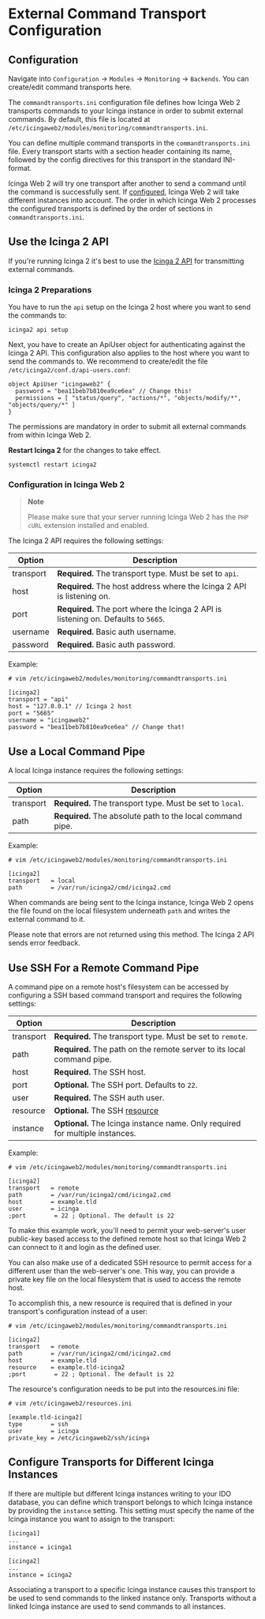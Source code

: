 # External Command Transport Configuration <a id="monitoring-module-commandtransports"></a>

## Configuration <a id="monitoring-module-commandtransports-configuration"></a>

Navigate into `Configuration` -> `Modules` -> `Monitoring` -> `Backends`.
You can create/edit command transports here.

The `commandtransports.ini` configuration file defines how Icinga Web 2
transports commands to your Icinga instance in order to submit
external commands. By default, this file is located at `/etc/icingaweb2/modules/monitoring/commandtransports.ini`.

You can define multiple command transports in the `commandtransports.ini` file. Every transport starts with a section header
containing its name, followed by the config directives for this transport in the standard INI-format.

Icinga Web 2 will try one transport after another to send a command until the command is successfully sent.
If [configured](05-Command-Transports.md#commandtransports-multiple-instances), Icinga Web 2 will take different instances into account.
The order in which Icinga Web 2 processes the configured transports is defined by the order of sections in
`commandtransports.ini`.

## Use the Icinga 2 API <a id="commandtransports-icinga2-api"></a>

If you're running Icinga 2 it's best to use the [Icinga 2 API](https://www.icinga.com/docs/icinga2/latest/doc/12-icinga2-api/)
for transmitting external commands.

### Icinga 2 Preparations <a id="commandtransports-icinga2-api-preparations"></a>

You have to run the `api` setup on the Icinga 2 host where you want to send the commands to:

```
icinga2 api setup
```

Next, you have to create an ApiUser object for authenticating against the Icinga 2 API. This configuration also applies
to the host where you want to send the commands to. We recommend to create/edit the file
`/etc/icinga2/conf.d/api-users.conf`:

```
object ApiUser "icingaweb2" {
  password = "bea11beb7b810ea9ce6ea" // Change this!
  permissions = [ "status/query", "actions/*", "objects/modify/*", "objects/query/*" ]
}
```

The permissions are mandatory in order to submit all external commands from within Icinga Web 2.

**Restart Icinga 2** for the changes to take effect.

```
systemctl restart icinga2
```

### Configuration in Icinga Web 2 <a id="commandtransports-icinga2-api-configuration"></a>

> **Note**
>
> Please make sure that your server running Icinga Web 2 has the `PHP cURL` extension installed and enabled.

The Icinga 2 API requires the following settings:

Option                   | Description
-------------------------|-----------------------------------------------
transport                | **Required.** The transport type. Must be set to `api`.
host                     | **Required.** The host address where the Icinga 2 API is listening on.
port                     | **Required.** The port where the Icinga 2 API is listening on. Defaults to `5665`.
username                 | **Required.** Basic auth username.
password                 | **Required.** Basic auth password.

Example:

```
# vim /etc/icingaweb2/modules/monitoring/commandtransports.ini

[icinga2]
transport = "api"
host = "127.0.0.1" // Icinga 2 host
port = "5665"
username = "icingaweb2"
password = "bea11beb7b810ea9ce6ea" // Change that!
```

## Use a Local Command Pipe <a id="commandtransports-local-command-pipe"></a>

A local Icinga instance requires the following settings:

Option                   | Description
-------------------------|-----------------------------------------------
transport                | **Required.** The transport type. Must be set to `local`.
path                     | **Required.** The absolute path to the local command pipe.

Example:

```
# vim /etc/icingaweb2/modules/monitoring/commandtransports.ini

[icinga2]
transport   = local
path        = /var/run/icinga2/cmd/icinga2.cmd
```

When commands are being sent to the Icinga instance, Icinga Web 2 opens the file found
on the local filesystem underneath `path` and writes the external command to it.

Please note that errors are not returned using this method. The Icinga 2 API sends
error feedback.

## Use SSH For a Remote Command Pipe <a id="commandtransports-ssh-remote-command-pipe"></a>

A command pipe on a remote host's filesystem can be accessed by configuring a
SSH based command transport and requires the following settings:

Option                   | Description
-------------------------|-----------------------------------------------
transport                | **Required.** The transport type. Must be set to `remote`.
path                     | **Required.** The path on the remote server to its local command pipe.
host                     | **Required.** The SSH host.
port                     | **Optional.** The SSH port. Defaults to `22`.
user                     | **Required.** The SSH auth user.
resource                 | **Optional.** The SSH [resource](../../../doc/04-Resources.md#resources-configuration-ssh)
instance                 | **Optional.** The Icinga instance name. Only required for multiple instances.

Example:

```
# vim /etc/icingaweb2/modules/monitoring/commandtransports.ini

[icinga2]
transport   = remote
path        = /var/run/icinga2/cmd/icinga2.cmd
host        = example.tld
user        = icinga
;port        = 22 ; Optional. The default is 22
```

To make this example work, you'll need to permit your web-server's user
public-key based access to the defined remote host so that Icinga Web 2 can
connect to it and login as the defined user.

You can also make use of a dedicated SSH resource to permit access for a
different user than the web-server's one. This way, you can provide a private
key file on the local filesystem that is used to access the remote host.

To accomplish this, a new resource is required that is defined in your
transport's configuration instead of a user:

```
# vim /etc/icingaweb2/modules/monitoring/commandtransports.ini

[icinga2]
transport   = remote
path        = /var/run/icinga2/cmd/icinga2.cmd
host        = example.tld
resource    = example.tld-icinga2
;port        = 22 ; Optional. The default is 22
```

The resource's configuration needs to be put into the resources.ini file:

```
# vim /etc/icingaweb2/resources.ini

[example.tld-icinga2]
type        = ssh
user        = icinga
private_key = /etc/icingaweb2/ssh/icinga
```

## Configure Transports for Different Icinga Instances <a id="commandtransports-multiple-instances"></a>

If there are multiple but different Icinga instances writing to your IDO database,
you can define which transport belongs to which Icinga instance by providing the
`instance` setting. This setting must specify the name of the Icinga
instance you want to assign to the transport:

```
[icinga1]
...
instance = icinga1

[icinga2]
...
instance = icinga2
```

Associating a transport to a specific Icinga instance causes this transport to be used to send commands to the linked
instance only. Transports without a linked Icinga instance are used to send commands to all instances.
